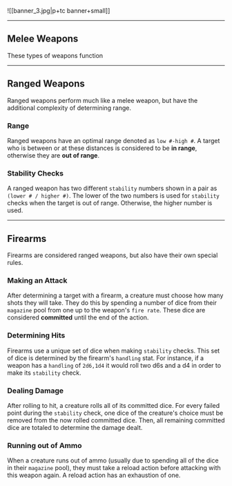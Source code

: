 ![[banner_3.jpg|p+tc banner+small]]
____
## Melee Weapons
These types of weapons function 


____

## Ranged Weapons
Ranged weapons perform much like a melee weapon, but have the additional complexity of determining range.

### Range
Ranged weapons have an optimal range denoted as `low #-high #`. A target who is between or at these distances is considered to be **in range**, otherwise they are **out of range**.

### Stability Checks
A ranged weapon has two different `stability` numbers shown in a pair as `(lower # / higher #)`. The lower of the two numbers is used for `stability` checks when the target is out of range. Otherwise, the higher number is used.


_____

## Firearms
Firearms are considered ranged weapons, but also have their own special rules.

### Making an Attack
After determining a target with a firearm, a creature must choose how many shots they will take. They do this by spending a number of dice from their `magazine` pool from one up to the weapon's `fire rate`. These dice are considered **committed** until the end of the action.

### Determining Hits
Firearms use a unique set of dice when making `stability` checks. This set of dice is determined by the firearm's `handling` stat. For instance, if a weapon has a `handling` of `2d6,1d4` it would roll two d6s and a d4 in order to make its `stability` check.

### Dealing Damage
After rolling to hit, a creature rolls all of its committed dice. For every failed point during the `stability` check, one dice of the creature's choice must be removed from the now rolled committed dice. Then, all remaining committed dice are totaled to determine the damage dealt.

### Running out of Ammo
When a creature runs out of ammo (usually due to spending all of the dice in their `magazine` pool), they must take a reload action before attacking with this weapon again. A reload action has an exhaustion of one.